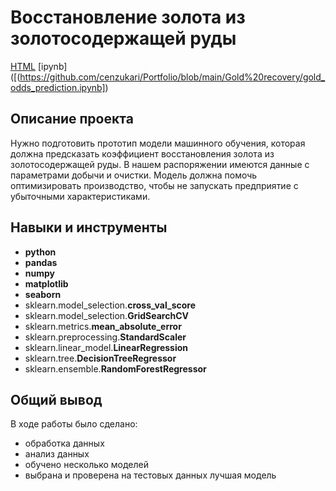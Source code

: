 # Восстановление золота из золотосодержащей руды

[HTML]([https://github.com/cenzukari/Portfolio/blob/main/Gold%20recovery/gold_odds_prediction.html])     [ipynb]([(https://github.com/cenzukari/Portfolio/blob/main/Gold%20recovery/gold_odds_prediction.ipynb])

## Описание проекта

Нужно подготовить прототип модели машинного обучения, которая должна предсказать коэффициент восстановления золота из золотосодержащей руды. В нашем распоряжении имеются данные с параметрами добычи и очистки. Модель должна помочь оптимизировать производство, чтобы не запускать предприятие с убыточными характеристиками.



## Навыки и инструменты

- **python**
- **pandas**
- **numpy**
- **matplotlib**
- **seaborn**
- sklearn.model_selection.**cross_val_score**
- sklearn.model_selection.**GridSearchCV**
- sklearn.metrics.**mean_absolute_error**
- sklearn.preprocessing.**StandardScaler**
- sklearn.linear_model.**LinearRegression**
- sklearn.tree.**DecisionTreeRegressor**
- sklearn.ensemble.**RandomForestRegressor**


## Общий вывод

В ходе работы было сделано:
- обработка данных
- анализ данных
- обучено несколько моделей
- выбрана и проверена на тестовых данных лучшая модель
